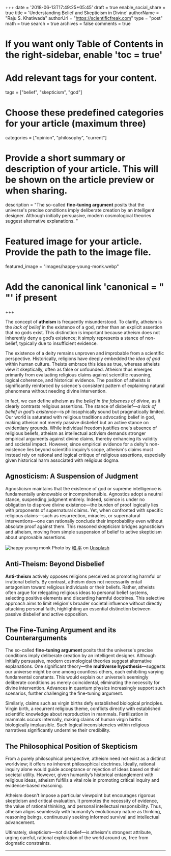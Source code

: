 +++
date = '2018-06-13T17:49:25+05:45'
draft = true
enable_social_share = true
title = 'Understanding Belief and Skepticism in Divine'
authorName = "Raju S. Khatiwada"
authorUrl = "https://scientificfreak.com"
type = "post"
math = true
search = true
archives = false
comments = true
# If you want only Table of Contents in the right-sidebar, enable 'toc = true'

# Add relevant tags for your content.
tags = ["belief", "skepticism", "god"]

# Choose these predefined categories for your article (maximum three)
categories = ["opinion", "philosophy", "current"]

# Provide a short summary or description of your article. This will be shown on the article preview or when sharing.
description = "The so-called **fine-tuning argument** posits that the universe's precise conditions imply deliberate creation by an intelligent designer. Although initially persuasive, modern cosmological theories suggest alternative explanations. "

# Featured image for your article. Provide the path to the image file.
featured_image = "images/happy-young-monk.webp"

# Add the canonical link 'canonical = "  "' if present
+++
<!-- This is a comment. Paste your article below this. -->



The concept of **atheism** is frequently misunderstood. To clarify, atheism is the *lack of belief* in the existence of a god, rather than an explicit assertion that no gods exist. This distinction is important because atheism does not inherently deny a god’s existence; it simply represents a stance of non-belief, typically due to insufficient evidence.

The existence of a deity remains unproven and improbable from a scientific perspective. Historically, religions have deeply embedded the *idea of god* within human culture. Theists embrace this idea as true, whereas atheists view it skeptically, often as false or unfounded. Atheism thus emerges primarily from evaluating religious claims against scientific reasoning, logical coherence, and historical evidence. The position of atheists is significantly reinforced by science's consistent pattern of explaining natural phenomena without needing divine intervention.

In fact, we can define atheism as the *belief in the falseness of divine*, as it clearly contrasts religious assertions. The stance of disbelief—*a lack of belief in god’s existence*—is philosophically sound but pragmatically limited. Our world is saturated with religious traditions advocating belief in god, making atheism not merely passive disbelief but an active stance on evidentiary grounds. While individual freedom justifies one's absence of religious beliefs, atheism as intellectual activism demands stronger empirical arguments against divine claims, thereby enhancing its validity and societal impact. However, since empirical evidence for a deity's non-existence lies beyond scientific inquiry’s scope, atheism's claims must instead rely on rational and logical critique of religious assertions, especially given historical harm associated with religious dogma.

## Agnosticism: A Suspension of Judgment

Agnosticism maintains that the existence of god or supreme intelligence is fundamentally unknowable or incomprehensible. Agnostics adopt a neutral stance, suspending judgment entirely. Indeed, science is under no obligation to disprove divine existence—the burden of proof logically lies with proponents of supernatural claims. Yet, when confronted with specific religious claims—such as resurrection, miracles, or supernatural interventions—one can rationally conclude their improbability even without absolute proof against them. This reasoned skepticism bridges agnosticism and atheism, moving from simple suspension of belief to active skepticism about unprovable assertions.

![happy young monk](images/happy-young-monk.webp)
Photo by [和 平](https://unsplash.com/@heping?utm_content=creditCopyText&utm_medium=referral&utm_source=unsplash) on [Unsplash](https://unsplash.com/photos/boy-holdingbook-EZ4dXMnhqkk?utm_content=creditCopyText&utm_medium=referral&utm_source=unsplash)



## Anti-Theism: Beyond Disbelief

**Anti-theism** actively opposes religions perceived as promoting harmful or irrational beliefs. By contrast, atheism does not necessarily entail antagonism toward religious individuals or their beliefs. Rather, atheists often argue for relegating religious ideas to personal belief systems, selecting positive elements and discarding harmful doctrines. This selective approach aims to limit religion's broader societal influence without directly attacking personal faith, highlighting an essential distinction between passive disbelief and active opposition.

## The Fine-Tuning Argument and its Counterarguments

The so-called **fine-tuning argument** posits that the universe's precise conditions imply deliberate creation by an intelligent designer. Although initially persuasive, modern cosmological theories suggest alternative explanations. One significant theory—the **multiverse hypothesis**—suggests our universe might be one among countless others, each exhibiting varying fundamental constants. This would explain our universe’s seemingly deliberate conditions as merely coincidental, eliminating the necessity for divine intervention. Advances in quantum physics increasingly support such scenarios, further challenging the fine-tuning argument.

Similarly, claims such as virgin births defy established biological principles. Virgin birth, a recurrent religious theme, conflicts directly with established scientific knowledge about reproduction in mammals. Fertilization in mammals occurs internally, making claims of human virgin births biologically implausible. Such logical inconsistencies within religious narratives significantly undermine their credibility.

## The Philosophical Position of Skepticism

From a purely philosophical perspective, atheism need not exist as a distinct worldview; it offers no inherent philosophical doctrines. Ideally, rational inquiry alone would guide acceptance or rejection of ideas based on their societal utility. However, given humanity’s historical entanglement with religious ideas, atheism fulfills a vital role in promoting critical inquiry and evidence-based reasoning. 

Atheism doesn't impose a particular viewpoint but encourages rigorous skepticism and critical evaluation. It promotes the necessity of evidence, the value of rational thinking, and personal intellectual responsibility. Thus, atheism aligns seamlessly with humanity’s evolutionary nature as thinking, reasoning beings, continuously seeking informed survival and intellectual advancement.

Ultimately, skepticism—not disbelief—is atheism's strongest attribute, urging careful, rational exploration of the world around us, free from dogmatic constraints.

___

